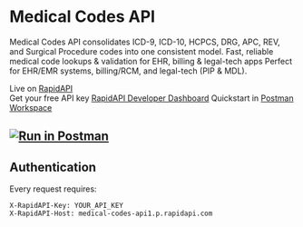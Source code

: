 # Medical Codes API 
Medical Codes API consolidates ICD-9, ICD-10, HCPCS, DRG, APC, REV, and Surgical Procedure codes into one consistent model. Fast, reliable medical code lookups &amp; validation for EHR, billing &amp; legal-tech apps
Perfect for EHR/EMR systems, billing/RCM, and legal-tech (PIP & MDL).

Live on [RapidAPI](https://rapidapi.com/api-feed-group-api-feed-group-default/api/medical-codes-api1)  
Get your free API key [RapidAPI Developer Dashboard](https://rapidapi.com/developer/dashboard)
Quickstart in [Postman Workspace](https://www.postman.com/<your-username>/workspace/medical-codes-api/overview)

[![Run in Postman](https://run.pstmn.io/button.svg)](https://www.postman.com/<your-username>/workspace/medical-codes-api/overview)
---
## Authentication
Every request requires:
```http
X-RapidAPI-Key: YOUR_API_KEY
X-RapidAPI-Host: medical-codes-api1.p.rapidapi.com



